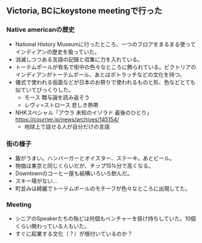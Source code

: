 ## Victoria, BCにkeystone meetingで行った
### Native americanの歴史
- National History Museumに行ったところ、一つのフロアをまるまる使ってインディアンの歴史を扱っていた。
- 消滅しつつある言語の記録と収集に力を入れている。
- トーテムポールが有名で街中の色々なところに飾られている。ビクトリアのインディアンがトーテムポール、あとはポトラッチなどの文化を持つ。
- 儀式で使われる仮面などが日本のお祭りで使われるものと形、色などとても似ていてびっくりした。
  - モース 贈与論を読み返そう
  - レヴィ=ストロース 悲しき熱帯
- NHKスペシャル「アウラ 未知のイゾラド 最後のひとり」https://courrier.jp/news/archives/145154/ 
  - 地球上で話せる人が自分だけの言語

### 街の様子
- 飯がうまい。ハンバーガーとオイスター、ステーキ。あとビール。
- 物価は東京と同じくらいだが、チップ15%分で高くなる。
- Downtownのコーヒー屋も結構いろいろ飲んだ。
- スキー場がない...
- 町並みは綺麗でトーテムポールのモチーフが色々なところに出現してた。

### Meeting
- シニアのSpeakerたちの殆どは何個もベンチャーを掛け持ちしていた。10個くらい関わっている人もいた。
- すぐに起業する文化（？）が根付いているのか？

